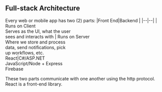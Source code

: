 ## Full-stack Architecture

Every web or mobile app has two (2) parts:
|Front End|Backend  |
|--|--|
| Runs on Client <br> Serves as the UI, what the user <br> sees and interacts with | Runs on Server <br> Where we store and process <br> data, send notifications, pick <br> up workflows, etc.  
React|C#/ASP.NET <br> JavaScript/Node + Express <br> Firebase

These two parts communicate with one another using the http protocol. React is a front-end library. 

